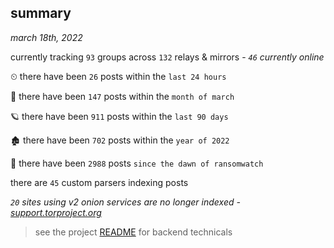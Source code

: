 
## summary
_march 18th, 2022_

currently tracking `93` groups across `132` relays & mirrors - _`46` currently online_

⏲ there have been `26` posts within the `last 24 hours`

🦈 there have been `147` posts within the `month of march`

🪐 there have been `911` posts within the `last 90 days`

🏚 there have been `702` posts within the `year of 2022`

🦕 there have been `2988` posts `since the dawn of ransomwatch`

there are `45` custom parsers indexing posts

_`20` sites using v2 onion services are no longer indexed - [support.torproject.org](https://support.torproject.org/onionservices/v2-deprecation/)_

> see the project [README](https://github.com/thetanz/ransomwatch#ransomwatch--) for backend technicals
